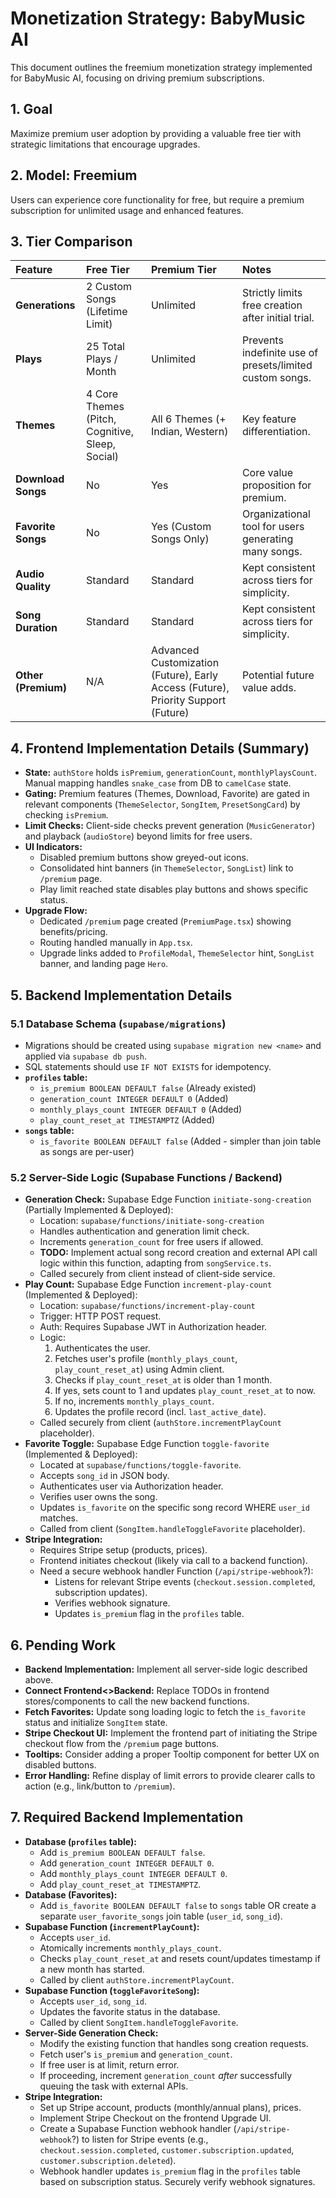 # Monetization Strategy: BabyMusic AI

This document outlines the freemium monetization strategy implemented for BabyMusic AI, focusing on driving premium subscriptions.

## 1. Goal

Maximize premium user adoption by providing a valuable free tier with strategic limitations that encourage upgrades.

## 2. Model: Freemium

Users can experience core functionality for free, but require a premium subscription for unlimited usage and enhanced features.

## 3. Tier Comparison

| Feature             | Free Tier                                     | Premium Tier                       | Notes                                                                 |
| :------------------ | :-------------------------------------------- | :--------------------------------- | :-------------------------------------------------------------------- |
| **Generations**     | 2 Custom Songs (Lifetime Limit)               | Unlimited                          | Strictly limits free creation after initial trial.                    |
| **Plays**           | 25 Total Plays / Month                        | Unlimited                          | Prevents indefinite use of presets/limited custom songs.              |
| **Themes**          | 4 Core Themes (Pitch, Cognitive, Sleep, Social) | All 6 Themes (+ Indian, Western) | Key feature differentiation.                                          |
| **Download Songs**  | No                                            | Yes                                | Core value proposition for premium.                                   |
| **Favorite Songs**  | No                                            | Yes (Custom Songs Only)            | Organizational tool for users generating many songs.                  |
| **Audio Quality**   | Standard                                      | Standard                           | Kept consistent across tiers for simplicity.                          |
| **Song Duration**   | Standard                                      | Standard                           | Kept consistent across tiers for simplicity.                          |
| **Other (Premium)** | N/A                                           | Advanced Customization (Future), Early Access (Future), Priority Support (Future) | Potential future value adds.                                           |

## 4. Frontend Implementation Details (Summary)

-   **State:** `authStore` holds `isPremium`, `generationCount`, `monthlyPlaysCount`. Manual mapping handles `snake_case` from DB to `camelCase` state.
-   **Gating:** Premium features (Themes, Download, Favorite) are gated in relevant components (`ThemeSelector`, `SongItem`, `PresetSongCard`) by checking `isPremium`.
-   **Limit Checks:** Client-side checks prevent generation (`MusicGenerator`) and playback (`audioStore`) beyond limits for free users.
-   **UI Indicators:**
    -   Disabled premium buttons show greyed-out icons.
    -   Consolidated hint banners (in `ThemeSelector`, `SongList`) link to `/premium` page.
    -   Play limit reached state disables play buttons and shows specific status.
-   **Upgrade Flow:**
    -   Dedicated `/premium` page created (`PremiumPage.tsx`) showing benefits/pricing.
    -   Routing handled manually in `App.tsx`.
    -   Upgrade links added to `ProfileModal`, `ThemeSelector` hint, `SongList` banner, and landing page `Hero`.

## 5. Backend Implementation Details

### 5.1 Database Schema (`supabase/migrations`)

-   Migrations should be created using `supabase migration new <name>` and applied via `supabase db push`.
-   SQL statements should use `IF NOT EXISTS` for idempotency.
-   **`profiles` table:**
    -   `is_premium BOOLEAN DEFAULT false` (Already existed)
    -   `generation_count INTEGER DEFAULT 0` (Added)
    -   `monthly_plays_count INTEGER DEFAULT 0` (Added)
    -   `play_count_reset_at TIMESTAMPTZ` (Added)
-   **`songs` table:**
    -   `is_favorite BOOLEAN DEFAULT false` (Added - simpler than join table as songs are per-user)

### 5.2 Server-Side Logic (Supabase Functions / Backend)

-   **Generation Check:** Supabase Edge Function `initiate-song-creation` (Partially Implemented & Deployed):
    -   Location: `supabase/functions/initiate-song-creation`
    -   Handles authentication and generation limit check.
    -   Increments `generation_count` for free users if allowed.
    -   **TODO:** Implement actual song record creation and external API call logic within this function, adapting from `songService.ts`.
    -   Called securely from client instead of client-side service.
-   **Play Count:** Supabase Edge Function `increment-play-count` (Implemented & Deployed):
    -   Location: `supabase/functions/increment-play-count`
    -   Trigger: HTTP POST request.
    -   Auth: Requires Supabase JWT in Authorization header.
    -   Logic:
        1. Authenticates the user.
        2. Fetches user's profile (`monthly_plays_count`, `play_count_reset_at`) using Admin client.
        3. Checks if `play_count_reset_at` is older than 1 month.
        4. If yes, sets count to 1 and updates `play_count_reset_at` to now.
        5. If no, increments `monthly_plays_count`.
        6. Updates the profile record (incl. `last_active_date`).
    -   Called securely from client (`authStore.incrementPlayCount` placeholder).
-   **Favorite Toggle:** Supabase Edge Function `toggle-favorite` (Implemented & Deployed):
    -   Located at `supabase/functions/toggle-favorite`.
    -   Accepts `song_id` in JSON body.
    -   Authenticates user via Authorization header.
    -   Verifies user owns the song.
    -   Updates `is_favorite` on the specific song record WHERE `user_id` matches.
    -   Called from client (`SongItem.handleToggleFavorite` placeholder).
-   **Stripe Integration:**
    -   Requires Stripe setup (products, prices).
    -   Frontend initiates checkout (likely via call to a backend function).
    -   Need a secure webhook handler Function (`/api/stripe-webhook`?):
        -   Listens for relevant Stripe events (`checkout.session.completed`, subscription updates).
        -   Verifies webhook signature.
        -   Updates `is_premium` flag in the `profiles` table.

## 6. Pending Work

-   **Backend Implementation:** Implement all server-side logic described above.
-   **Connect Frontend<>Backend:** Replace TODOs in frontend stores/components to call the new backend functions.
-   **Fetch Favorites:** Update song loading logic to fetch the `is_favorite` status and initialize `SongItem` state.
-   **Stripe Checkout UI:** Implement the frontend part of initiating the Stripe checkout flow from the `/premium` page buttons.
-   **Tooltips:** Consider adding a proper Tooltip component for better UX on disabled buttons.
-   **Error Handling:** Refine display of limit errors to provide clearer calls to action (e.g., link/button to `/premium`).

## 7. Required Backend Implementation

-   **Database (`profiles` table):**
    -   Add `is_premium BOOLEAN DEFAULT false`.
    -   Add `generation_count INTEGER DEFAULT 0`.
    -   Add `monthly_plays_count INTEGER DEFAULT 0`.
    -   Add `play_count_reset_at TIMESTAMPTZ`.
-   **Database (Favorites):**
    -   Add `is_favorite BOOLEAN DEFAULT false` to `songs` table OR create a separate `user_favorite_songs` join table (`user_id`, `song_id`).
-   **Supabase Function (`incrementPlayCount`):**
    -   Accepts `user_id`.
    -   Atomically increments `monthly_plays_count`.
    -   Checks `play_count_reset_at` and resets count/updates timestamp if a new month has started.
    -   Called by client `authStore.incrementPlayCount`.
-   **Supabase Function (`toggleFavoriteSong`):**
    -   Accepts `user_id`, `song_id`.
    -   Updates the favorite status in the database.
    -   Called by client `SongItem.handleToggleFavorite`.
-   **Server-Side Generation Check:**
    -   Modify the existing function that handles song creation requests.
    -   Fetch user's `is_premium` and `generation_count`.
    -   If free user is at limit, return error.
    -   If proceeding, increment `generation_count` *after* successfully queuing the task with external APIs.
-   **Stripe Integration:**
    -   Set up Stripe account, products (monthly/annual plans), prices.
    -   Implement Stripe Checkout on the frontend Upgrade UI.
    -   Create a Supabase Function webhook handler (`/api/stripe-webhook`?) to listen for Stripe events (e.g., `checkout.session.completed`, `customer.subscription.updated`, `customer.subscription.deleted`).
    -   Webhook handler updates `is_premium` flag in the `profiles` table based on subscription status. Securely verify webhook signatures. 